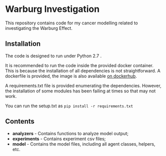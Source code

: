 # Warburg Investigation

This repository contains code for my cancer modelling related to investigating the Warburg Effect.

## Installation

The code is designed to run under Python 2.7 . 

It is recommended to run the code inside the provided docker container. This is because the installation of all dependencies is not straightforward. A dockerfile is provided, the image is also available [on dockerhub](https://hub.docker.com/r/dashma94/panaxea-new).

A requirements.txt file is provided enumerating the dependencies. However, the installation of some modules has been failing at times so that may not work. 

You can run the setup.txt as `pip install -r requirements.txt`

## Contents
* **analyzers** - Contains functions to analyze model output;
* **experiments** - Contains experiment csv files;
* **model** - Contains the model files, including all agent classes, helpers, etc.
